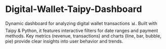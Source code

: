 # Digital-Wallet-Taipy-Dashboard
Dynamic dashboard for analyzing digital wallet transactions 📊. Built with Taipy &amp; Python, it features interactive filters for date ranges and payment methods. Key metrics (revenue, transactions) and charts (line, bar, bubble, pie) provide clear insights into user behavior and trends.
